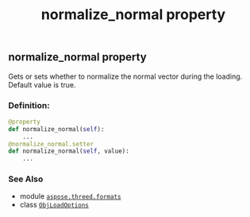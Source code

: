 ﻿---
title: normalize_normal property
second_title: Aspose.3D for Python via .NET API References
description: 
type: docs
weight: 100
url: /aspose.threed.formats/objloadoptions/normalize_normal/
is_root: false
---

## normalize_normal property


Gets or sets whether to normalize the normal vector during the loading.
Default value is true.
### Definition:
```python
@property
def normalize_normal(self):
    ...
@normalize_normal.setter
def normalize_normal(self, value):
    ...
```

### See Also
* module [`aspose.threed.formats`](../../)
* class [`ObjLoadOptions`](/3d/python-net/aspose.threed.formats/objloadoptions)
